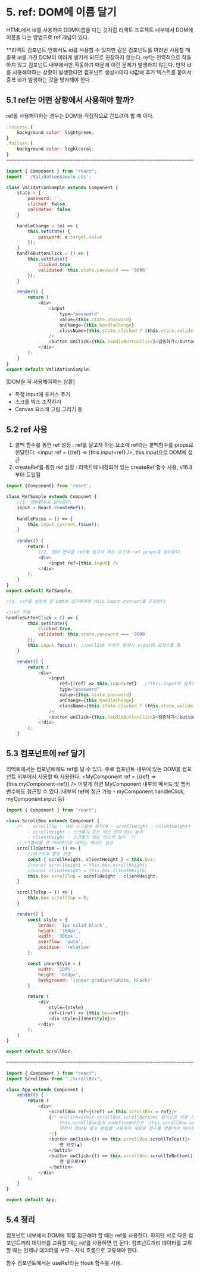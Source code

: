 # 5. ref: DOM에 이름 달기
HTML에서 id를 사용하여 DOM이름을 다는 것처럼 리액트 프로젝트 내부에서 DOM에 이름을 다는 방법으로 ref 개념이 있다.

**리액트 컴포넌트 안에서도 id를 사용할 수 있지만 같은 컴포넌트를 여러번 사용할 때 중복 id를 가진 DOM이 여러개 생기게 되므로 권장하지 않는다.
ref는 전역적으로 작동하지 않고 컴포넌트 내부에서만 작동하기 때문에 이런 문제가 발생하지 않는다. 만약 id를 사용해야하는 상황이 발생한다면 컴포넌트 생성시마다 id값에 추가 텍스트를 붙여서 중복 id가 발생하는 것을 방지해야 한다.

## 5.1 ref는 어떤 상황에서 사용해야 할까?
ref를 사용해야하는 경우는 DOM을 직접적으로 건드려야 할 때 이다.
```javascript
.success {
    background-color: lightgreen;
}
.failure {
    background-color: lightcoral;
}
========================================================================================
    
import { Component } from "react";
import './ValidationSample.css';

class ValidationSample extends Component {
    state = {
        password: '',
        clicked: false,
        validated: false
    }

    handleChange = (e) => {
        this.setState( {
            password: e.target.value
        });
    }
    handleButtonClick = () => {
        this.setState({
            clicked:true,
            validated: this.state.password === '0000'
        });
    }

    render() {
        return (
            <div>
                <input
                    type="password"
                    value={this.state.password}
                    onChange={this.handleChange}
                    className={this.state.clicked ? (this.state.validated ? 'success' : 'failure'): ''}
                />
                <button onClick={this.handleButtonClick}>검증하기</button>
            </div>
        );
    }
}
export default ValidationSample;
```

[DOM을 꼭 사용해야하는 상황]
* 특정 input에 포커스 주기
* 스크롤 박스 조작하기
* Canvas 요소에 그림 그리기 등

## 5.2 ref 사용
1. 콜백 함수를 통한 ref 설정 : ref를 달고자 하는 요소에 ref라는 콜백함수를 props로 전달한다. \<input ref = {(ref) => {this.input=ref} />, this.input으로 DOM에 접근
2. createRef를 통한 ref 설정 : 리액트에 내장되어 있는 createRef 함수 사용, v16.3부터 도입됨
```javascript
import {Component} from 'react';

class RefSample extends Componet {
    //1. 멤버변수로 담아준다.
    input = React.createRef();  
    
    handleFocus = () => {
        this.input.current.focus();
    }
    
    render() {
        return (
            //2. 멤버 변수를 ref를 달고자 하는 요소에 ref props로 넣어준다.
            <div>
                <input ref={this.input} />  
            </div>
        );
    }
}
export default RefSample;

//3. ref를 설정해 준 DOM에 접근하려면 this.input.current를 조회한다.
```

```javascript
//ref 적용
handleButtonClick = () => {
        this.setState({
            clicked:true,
            validated: this.state.password === '0000'
        });
        this.input.focus(); //onClick 이벤트 발생시 input에 포커스를 줌
    }

    render() {
        return (
            <div>
                <input
                    ref={(ref) => this.input=ref}   //this.input이 컴포넌트 내부의 input요소를 가리키도록 함
                    type="password"
                    value={this.state.password}
                    onChange={this.handleChange}
                    className={this.state.clicked ? (this.state.validated ? 'success' : 'failure'): ''}
                />
                <button onClick={this.handleButtonClick}>검증하기</button>
            </div>
        );
    }
```

## 5.3 컴포넌트에 ref 달기
리액트에서는 컴포넌트에도 ref를 달 수 있다. 주로 컴포넌트 내부에 있는 DOM을 컴포넌트 외부에서 사용할 때 사용한다. <MyComponent ref = {(ref) => {this.myComponent=ref}} />
이렇게 하면 MyComponent 내부의 메서드 및 멤버 변수에도 접근할 수 있다.(내부의 ref에 접근 가능 - myComponent.handleClick, myComponent.input 등)

```javascript
import { Component } from "react";

class ScrollBox extends Component {
    /*  - scrollTop : 세로 스크롤바 위치(0 ~ scrollHeight - clientHeight)
        - scrollHeight : 스크롤이 있는 박스 안의 div 높이
        - clientHeight : 스크롤이 있는 박스의 높이  */
    //스크롤바를 맨 아래쪽으로 내리는 메서드 생성
    scrollToBottom = () => {
        //비구조화 할당 문법
        const { scrollHeight, clientHeight } = this.box;
        //const scrollHeight = this.box.scrollHeight;
        //const clientHeigth = this.box.clientHeigth;
        this.box.scrollTop = scrollHeight - clientHeight;
    }

    scrollToTop = () => {
        this.box.scrollTop = 0;
    }

    render() {
        const style = {
            border: '1px solid black',
            height: '300px',
            width: '300px',
            overflow: 'auto',
            position: 'relative'
        };

        const innerStyle = {
            width: '100%',
            height: '650px',
            background: 'linear-gradient(white, black)'
        }

        return (
            <div
                style={style}
                ref={(ref) => {this.box=ref}}>
                <div style={innerStyle}/>
            </div>
        );
    }
}

export default ScrollBox;

========================================================================================
    
import { Component } from "react";
import ScrollBox from "./ScrollBox";

class App extends Component {
    render() {
        return (
            <div>
                <ScrollBox ref={(ref) => this.scrollBox = ref}/>
                {/* onClick={this.scrollBox.scrollBottom} 형식으로 사용 가능하나 컴포넌트가 처음 렌더링될 때 
                    this.scrollBox값이 undefined이므로 'this.scrollBox.scrollBottom' 값을 읽어 오는 과정에서 오류가 발생한다.
                    따라서 화살표 함수 문법을 사용하여 새로운 함수를 만들어서 메서드를 실행하면 버튼을 눌렀을 때 해당 메서드의 값을 가져와서 실행하므로 오류가 발생하지 않는다.    
                */}
                <button onClick={() => this.scrollBox.scrollToTop()}>
                    맨 위로(▲)
                </button>
                <button onClick={() => this.scrollBox.scrollToBottom()}>
                    맨 밑으로(▼)
                </button>
            </div>
        );
    }
}

export default App;
```

## 5.4 정리
컴포넌트 내부에서 DOM에 직접 접근해야 할 때는 ref를 사용한다. 하지만 서로 다른 컴포넌트끼리 데이터를 교류할 때는 ref를 사용하면 안 된다.
컴포넌트끼리 데이터를 교류할 때는 언제나 데이터를 부모 - 자식 흐름으로 교류해야 한다.

함수 컴포넌트에서는 useRef라는 Hook 함수를 사용.